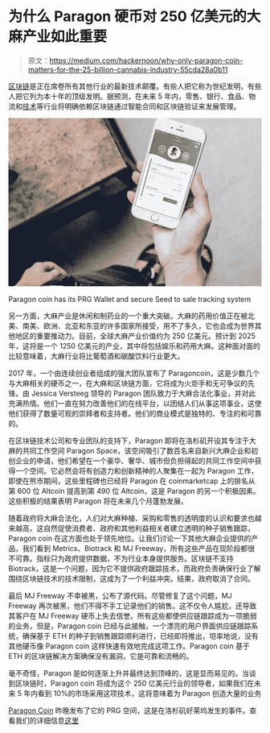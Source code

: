 # 为什么 Paragon 硬币对 250 亿美元的大麻产业如此重要

> 原文：<https://medium.com/hackernoon/why-only-paragon-coin-matters-for-the-25-billion-cannabis-industry-55cda28a0b11>

[区块链](https://hackernoon.com/tagged/blockchain)是正在席卷所有其他行业的最新技术颠覆。有些人把它称为世纪发明，有些人把它列为本十年的顶级发明。据预测，在未来 5 年内，零售、银行、食品、物流和[技术](https://hackernoon.com/tagged/technology)等行业将明确依赖区块链通过智能合同和区块链验证来发展管理。

![](img/c7953079003368a8bf162f678ed9fc40.png)

Paragon coin has its PRG Wallet and secure Seed to sale tracking system

另一方面，大麻产业是休闲和制药业的一个重大突破。大麻的药用价值正在被北美、南美、欧洲、北亚和东亚的许多国家所接受，用不了多久，它也会成为世界其他地区的重要推动力。目前，全球大麻产业价值约为 250 亿美元。预计到 2025 年，这将是一个 1250 亿美元的产业，其中将包括娱乐和药用大麻。这种面对面的比较意味着，大麻行业将比葡萄酒和碳酸饮料行业更大。

2017 年，一个由连续创业者组成的强大团队宣布了 Paragoncoin，这是少数几个与大麻相关的硬币之一，在大麻和区块链方面，它将成为火炬手和无可争议的先锋。由 Jessica Versteeg 领导的 Paragon 团队致力于大麻合法化事业，并对此充满热情。他们一直在努力改善他们的在线平台，以团结人们从事这项事业，这使他们获得了数量可观的崇拜者和支持者。他们的商业模式是独特的、专注的和可靠的。

在区块链技术公司和专业团队的支持下，Paragon 即将在洛杉矶开设其专注于大麻的共同工作空间 Paragon Space，该空间吸引了数百名来自新兴大麻企业和初创企业的申请，他们希望在一个豪华、奢华、城市但负担得起的共同工作空间中获得一个空间。它必然会将有创造力和创新精神的人聚集在一起为 Paragon 工作，即使在熊市期间，这些里程碑也已经将 Paragon 在 coinmarketcap 上的排名从第 600 位 Altcoin 提高到第 490 位 Altcoin，这是 Paragon 的另一个积极因素。这些积极的结果表明 Paragon 将在未来几个月蓬勃发展。

随着政府将大麻合法化，人们对大麻种植、采购和零售的透明度的认识和要求也越来越高，这自然促使消费者、政府和其他利益相关者建立透明的种子销售跟踪，Paragon coin 在这方面也处于领先地位。让我们讨论一下其他大麻企业提供的产品，我们看到 Metrics、Biotrack 和 MJ Freeway，所有这些产品在现阶段都很不可靠。指标只为政府提供数据，不为行业本身提供服务。区块链不支持 Biotrack，这是一个问题，因为它不提供政府跟踪技术，而政府负责确保行业了解围绕区块链技术的技术限制，这成为了一个利益冲突。结果，政府取消了合同。

最后 MJ Freeway 不幸被黑，公布了源代码。尽管修复了这个问题，MJ Freeway 再次被黑，他们不得不手工记录他们的销售。这不仅令人尴尬，还导致其客户在 MJ Freeway 硬币上失去信誉。所有这些都使供应链跟踪成为一项脆弱的业务，但是，Paragon coin 已经与此接触，一个漂亮的用户界面供应链跟踪系统，确保基于 ETH 的种子到销售跟踪顺利进行，已经即将推出，坦率地说，没有其他硬币像 Paragon coin 这样快速有效地完成这项工作。Paragon coin 基于 ETH 的区块链解决方案确保没有漏洞，它是可靠和流畅的。

毫不奇怪，Paragon 是如何逐渐上升并最终达到顶峰的，这是显而易见的。当谈到区块链时，Paragon coin 将成为这个 250 亿美元行业的领导者，如果我们在未来 5 年内看到 10%的市场采用这项技术，这将意味着为 Paragon 创造大量的业务

[Paragon Coin](/@kinjes536sae/l-a-s-first-cannabis-co-working-space-launch-event-2bcc3f013c92) 昨晚发布了它的 PRG 空间，这是在洛杉矶好莱坞发生的事件。查看我们的详细信息[这里](/@kinjes536sae/l-a-s-first-cannabis-co-working-space-launch-event-2bcc3f013c92)